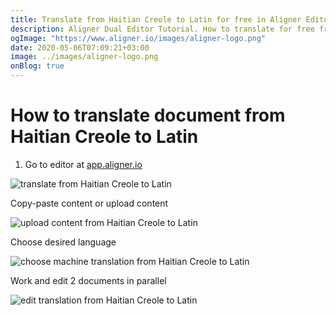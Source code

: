 ```yaml
---
title: Translate from Haitian Creole to Latin for free in Aligner Editor
description: Aligner Dual Editor Tutorial. How to translate for free from Haitian Creole to Latin. Aligner is multilingual document management platform. 
ogImage: "https://www.aligner.io/images/aligner-logo.png"
date: 2020-05-06T07:09:21+03:00
image: ../images/aligner-logo.png
onBlog: true
---
```


# How to translate document from Haitian Creole to Latin

1. Go to editor at [app.aligner.io](https://app.aligner.io "Aligner App web page")

![translate from Haitian Creole to Latin](../aligner-blank-editor.png "translate from Haitian Creole to Latin")

Copy-paste content or upload content

![upload content from Haitian Creole to Latin](../aligner-uploaded-document.png "upload content from Haitian Creole to Latin")

Choose desired language

![choose machine translation from Haitian Creole to Latin](../aligner-language-dropdown.png "choose machine translation from Haitian Creole to Latin")

Work and edit 2 documents in parallel

![edit translation from Haitian Creole to Latin](../aligner-double-sitded-editor.png "edit translation from Haitian Creole to Latin")

